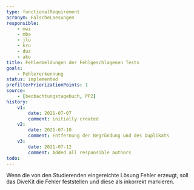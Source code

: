 ```yaml
---
type: functionalRequirement
acronym: FalscheLoesungen
responsible: 
    - mwi
    - mba
    - jlü
    - kru
    - duz
    - ako
title: Fehlermeldungen der Fehlgeschlagenen Tests
goals: 
    - Fehlererkennung
status: implemented
prefilterPriorizationPoints: 1
source:
    - [beobachtungstagebuch, PP2]
history:
    v1:
        date: 2021-07-07
        comment: initially created
    v2:
        date: 2021-07-10
        comment: Entfernung der Begründung und des Duplikats
    v3:
        date: 2021-07-12
        comment: Added all responsible authors
todo: 
---
```


Wenn die von den Studierenden eingereichte Lösung Fehler erzeugt, soll das DiveKit die Fehler feststellen und diese als inkorrekt markieren.